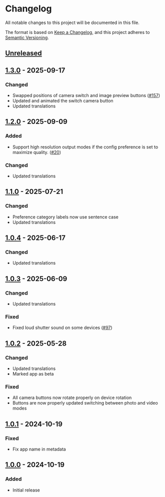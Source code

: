 # Changelog
All notable changes to this project will be documented in this file.

The format is based on [Keep a Changelog](https://keepachangelog.com/en/1.1.0/),
and this project adheres to [Semantic Versioning](https://semver.org/spec/v2.0.0.html).

## [Unreleased]

## [1.3.0] - 2025-09-17
### Changed
- Swapped positions of camera switch and image preview buttons ([#157])
- Updated and animated the switch camera button
- Updated translations

## [1.2.0] - 2025-09-09
### Added
- Support high resolution output modes if the config preference is set to maximize quality. ([#20])

### Changed
- Updated translations

## [1.1.0] - 2025-07-21
### Changed
- Preference category labels now use sentence case
- Updated translations

## [1.0.4] - 2025-06-17
### Changed
- Updated translations

## [1.0.3] - 2025-06-09
### Changed
- Updated translations

### Fixed
- Fixed loud shutter sound on some devices ([#97])

## [1.0.2] - 2025-05-28
### Changed
- Updated translations
- Marked app as beta

### Fixed
- All camera buttons now rotate properly on device rotation
- Buttons are now properly updated switching between photo and video modes

## [1.0.1] - 2024-10-19
### Fixed
- Fix app name in metadata

## [1.0.0] - 2024-10-19
### Added
- Initial release

[#20]: https://github.com/FossifyOrg/Camera/issues/20
[#97]: https://github.com/FossifyOrg/Camera/issues/97
[#157]: https://github.com/FossifyOrg/Camera/issues/157

[Unreleased]: https://github.com/FossifyOrg/Camera/compare/1.3.0...HEAD
[1.3.0]: https://github.com/FossifyOrg/Camera/compare/1.2.0...1.3.0
[1.2.0]: https://github.com/FossifyOrg/Camera/compare/1.1.0...1.2.0
[1.1.0]: https://github.com/FossifyOrg/Camera/compare/1.0.4...1.1.0
[1.0.4]: https://github.com/FossifyOrg/Camera/compare/1.0.3...1.0.4
[1.0.3]: https://github.com/FossifyOrg/Camera/compare/1.0.2...1.0.3
[1.0.2]: https://github.com/FossifyOrg/Camera/compare/1.0.1...1.0.2
[1.0.1]: https://github.com/FossifyOrg/Camera/compare/1.0.0...1.0.1
[1.0.0]: https://github.com/FossifyOrg/Camera/releases/tag/1.0.0
